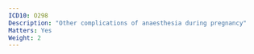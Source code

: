 ```yaml
---
ICD10: O298
Description: "Other complications of anaesthesia during pregnancy"
Matters: Yes
Weight: 2
---
```

